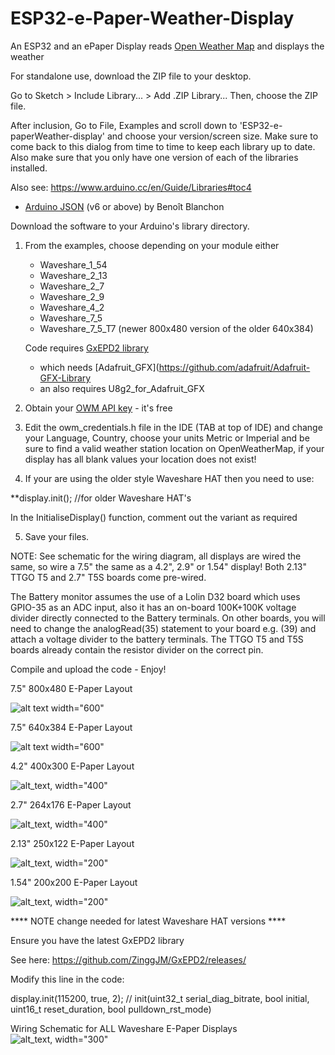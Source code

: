 # ESP32-e-Paper-Weather-Display
An ESP32 and an ePaper Display reads [Open Weather Map](https://openweathermap.org/) and displays the weather

For standalone use, download the ZIP file to your desktop.

Go to Sketch > Include Library... > Add .ZIP Library... Then, choose the ZIP file.

After inclusion, Go to File, Examples and scroll down to 'ESP32-e-paperWeather-display' and choose your version/screen size. Make sure to come back to this dialog from time to time to keep each library up to date. Also make sure that you only have one version of each of the libraries installed.

Also see: https://www.arduino.cc/en/Guide/Libraries#toc4

- [Arduino JSON](https://github.com/bblanchon/ArduinoJson) (v6 or above) by Benoît Blanchon

Download the software to your Arduino's library directory.

1. From the examples, choose depending on your module either
   - Waveshare_1_54
   - Waveshare_2_13
   - Waveshare_2_7
   - Waveshare_2_9
   - Waveshare_4_2
   - Waveshare_7_5
   - Waveshare_7_5_T7 (newer 800x480 version of the older 640x384)
   
   Code requires [GxEPD2 library](https://github.com/ZinggJM/GxEPD2)
   - which needs [Adafruit_GFX](https://github.com/adafruit/Adafruit-GFX-Library
   - an also requires U8g2_for_Adafruit_GFX

2. Obtain your [OWM API key](https://openweathermap.org/appid) - it's free

3. Edit the owm_credentials.h file in the IDE (TAB at top of IDE) and change your Language, Country, choose your units Metric or Imperial and be sure to find a valid weather station location on OpenWeatherMap, if your display has all blank values your location does not exist!

4. If your are using the older style Waveshare HAT then you need to use:
  
  **display.init(); //for older Waveshare HAT's 
  
  In the InitialiseDisplay() function, comment out the variant as required 

5. Save your files.

NOTE: See schematic for the wiring diagram, all displays are wired the same, so wire a 7.5" the same as a 4.2", 2.9" or 1.54" display! Both 2.13" TTGO T5 and 2.7" T5S boards come pre-wired.

The Battery monitor assumes the use of a Lolin D32 board which uses GPIO-35 as an ADC input, also it has an on-board 100K+100K voltage divider directly connected to the Battery terminals. On other boards, you will need to change the analogRead(35) statement to your board e.g. (39) and attach a voltage divider to the battery terminals. The TTGO T5 and T5S boards already contain the resistor divider on the correct pin.

Compile and upload the code - Enjoy!

7.5" 800x480 E-Paper Layout

![alt text width="600"](/Waveshare_7_5_new.jpg)

7.5" 640x384 E-Paper Layout

![alt text width="600"](/Waveshare_7_5.jpg)

4.2" 400x300 E-Paper Layout

![alt_text, width="400"](/Waveshare_4_2.jpg)

2.7" 264x176 E-Paper Layout

![alt_text, width="400"](/Waveshare_2_7.jpg)

2.13" 250x122 E-Paper Layout

![alt_text, width="200"](/Waveshare_2_13.jpg)

1.54" 200x200 E-Paper Layout

![alt_text, width="200"](/Waveshare_1_54.jpg)

**** NOTE change needed for latest Waveshare HAT versions ****

Ensure you have the latest GxEPD2 library

See here: https://github.com/ZinggJM/GxEPD2/releases/

Modify this line in the code:

display.init(115200, true, 2); // init(uint32_t serial_diag_bitrate, bool initial, uint16_t reset_duration, bool pulldown_rst_mode)

Wiring Schematic for ALL Waveshare E-Paper Displays
![alt_text, width="300"](/Schematic.JPG)
